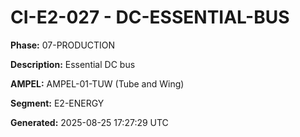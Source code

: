 # CI-E2-027 - DC-ESSENTIAL-BUS

**Phase:** 07-PRODUCTION

**Description:** Essential DC bus

**AMPEL:** AMPEL-01-TUW (Tube and Wing)

**Segment:** E2-ENERGY

**Generated:** 2025-08-25 17:27:29 UTC
